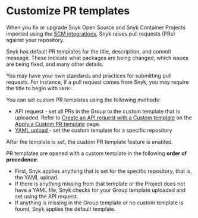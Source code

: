# Customize PR templates

When you fix or upgrade Snyk Open Source and Snyk Container Projects imported using the [SCM integrations](../../../../scm-ide-and-ci-cd-workflow-and-integrations/snyk-scm-integrations/), Snyk raises pull requests (PRs) against your repository.

Snyk has default PR templates for the title, description, and commit message. These indicate what packages are being changed, which issues are being fixed, and many other details.

You may have your own standards and practices for submitting pull requests. For instance, if a pull request comes from Snyk, you may require the title to begin with `SNYK:`.

You can set custom PR templates using the following methods:

* API request - set all PRs in the Group to the custom template that is uploaded. Refer to [Create an API request with a Custom template](apply-a-custom-pr-template.md#create-an-api-request-with-a-custom-template) on the [Apply a Custom PR template](apply-a-custom-pr-template.md) page.
* [YAML upload ](apply-a-custom-pr-template.md#customize-using-a-yaml-pr-template-file)- set the custom template for a specific repository

After the template is set, the custom PR template feature is enabled.

PR templates are opened with a custom template in the following **order of precedence**:

* First, Snyk applies anything that is set for the specific repository, that is, the YAML upload.
* If there is anything missing from that template or the Project does not have a YAML file, Snyk checks for your Group template uploaded and set using the API request.
* If anything is missing in the Group template or no custom template is found, Snyk applies the default template.

